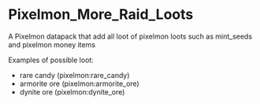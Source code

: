 # Pixelmon_More_Raid_Loots

A Pixelmon datapack that add all loot of pixelmon loots such as mint_seeds and pixelmon money items 

Examples of possible loot:
- rare candy (pixelmon:rare_candy)
- armorite ore (pixelmon:armorite_ore)
- dynite ore (pixelmon:dynite_ore)
